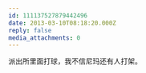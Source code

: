 ```yaml
---
id: 111137527879442496
date: 2013-03-10T08:18:20.000Z
reply: false
media_attachments: 0
---
```


派出所里面打球，我不信尼玛还有人打架。

